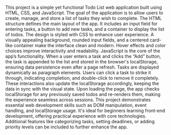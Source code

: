 This project is a simple yet functional Todo List web application built using HTML, CSS, and JavaScript. The goal of the application is to allow users to create, manage, and store a list of tasks they wish to complete.
The HTML structure defines the main layout of the app. It includes an input field for entering tasks, a button to add new tasks, and a container to display the list of todos. The design is styled with CSS to enhance user experience. A visually appealing background, rounded input fields, and a centered card-like container make the interface clean and modern. Hover effects and color choices improve interactivity and readability.
JavaScript is the core of the app’s functionality. When a user enters a task and clicks the “Add” button, the task is appended to the list and stored in the browser's localStorage, ensuring data persistence even after a page refresh. Tasks are displayed dynamically as paragraph elements. Users can click a task to strike it through, indicating completion, and double-click to remove it completely. These interactions also update the localStorage accordingly, keeping the data in sync with the visual state.
Upon loading the page, the app checks localStorage for any previously saved todos and re-renders them, making the experience seamless across sessions.
This project demonstrates essential web development skills such as DOM manipulation, event handling, and localStorage usage. It's ideal for beginners learning front-end development, offering practical experience with core technologies. Additional features like categorizing tasks, setting deadlines, or adding priority levels can be included to further enhance the app.
